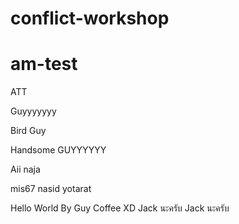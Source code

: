 # conflict-workshop


# am-test

ATT

Guyyyyyyy

Bird
Guy

Handsome GUYYYYYY

Aii naja

mis67 nasid yotarat





Hello World By Guy Coffee XD
Jack นะครับ
Jack นะครับ
